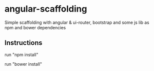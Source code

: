 # angular-scaffolding
Simple scaffolding with angular & ui-router, bootstrap and some js lib as npm and bower dependencies

## Instructions
  run "npm install"
  
  run "bower install"
